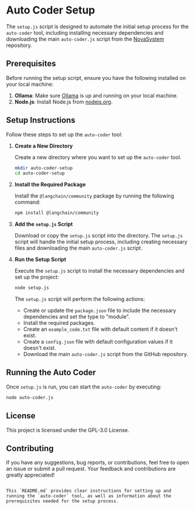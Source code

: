 # Auto Coder Setup

The `setup.js` script is designed to automate the initial setup process for the `auto-coder` tool, including installing necessary dependencies and downloading the main `auto-coder.js` script from the [NovaSystem](https://github.com/ctavolazzi/NovaSystem) repository.

## Prerequisites

Before running the setup script, ensure you have the following installed on your local machine:

1. **Ollama**: Make sure [Ollama](https://ollama.com/) is up and running on your local machine.
2. **Node.js**: Install Node.js from [nodejs.org](https://nodejs.org/).

## Setup Instructions

Follow these steps to set up the `auto-coder` tool:

1. **Create a New Directory**

   Create a new directory where you want to set up the `auto-coder` tool.

   ```bash
   mkdir auto-coder-setup
   cd auto-coder-setup
   ```

2. **Install the Required Package**

   Install the `@langchain/community` package by running the following command:

   ```bash
   npm install @langchain/community
   ```

3. **Add the `setup.js` Script**

   Download or copy the `setup.js` script into the directory. The `setup.js` script will handle the initial setup process, including creating necessary files and downloading the main `auto-coder.js` script.

4. **Run the Setup Script**

   Execute the `setup.js` script to install the necessary dependencies and set up the project:

   ```bash
   node setup.js
   ```

   The `setup.js` script will perform the following actions:
   - Create or update the `package.json` file to include the necessary dependencies and set the type to "module".
   - Install the required packages.
   - Create an `example_code.txt` file with default content if it doesn't exist.
   - Create a `config.json` file with default configuration values if it doesn't exist.
   - Download the main `auto-coder.js` script from the GitHub repository.

## Running the Auto Coder

Once `setup.js` is run, you can start the `auto-coder` by executing:

```bash
node auto-coder.js
```

## License

This project is licensed under the GPL-3.0 License.

## Contributing

If you have any suggestions, bug reports, or contributions, feel free to open an issue or submit a pull request. Your feedback and contributions are greatly appreciated!
```

This `README.md` provides clear instructions for setting up and running the `auto-coder` tool, as well as information about the prerequisites needed for the setup process.